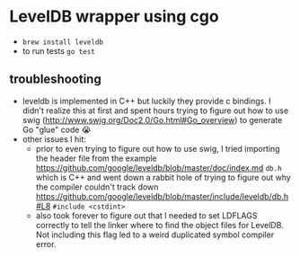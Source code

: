 # LevelDB wrapper using cgo

- `brew install leveldb`
- to run tests `go test`

## troubleshooting

- leveldb is implemented in C++ but luckily they provide c bindings. I didn't realize this at first and spent hours trying to figure out how to use swig (http://www.swig.org/Doc2.0/Go.html#Go_overview) to generate Go "glue" code :sob: 
- other issues I hit: 
  - prior to even trying to figure out how to use swig, I tried importing the header file from the example https://github.com/google/leveldb/blob/master/doc/index.md `db.h` which is C++ and went down a rabbit hole of trying to figure out why the compiler couldn't track down https://github.com/google/leveldb/blob/master/include/leveldb/db.h#L8 `#include <cstdint>`
  - also took forever to figure out that I needed to set LDFLAGS correctly to tell the linker where to find the object files for LevelDB. Not including this flag led to a weird duplicated symbol compiler error. 